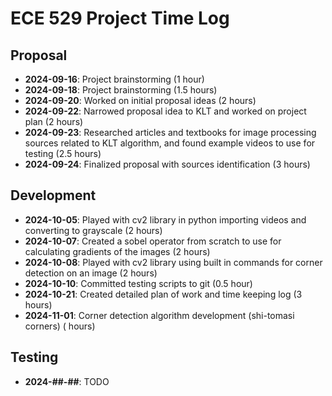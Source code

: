 # ECE 529 Project Time Log

## Proposal
- **2024-09-16**: Project brainstorming (1 hour)
- **2024-09-18**: Project brainstorming (1.5 hours)
- **2024-09-20**: Worked on initial proposal ideas (2 hours)
- **2024-09-22**: Narrowed proposal idea to KLT and worked on project plan (2 hours)
- **2024-09-23**: Researched articles and textbooks for image processing sources related to
                  KLT algorithm, and found example videos to use for testing (2.5 hours)
- **2024-09-24**: Finalized proposal with sources identification (3 hours)


## Development
- **2024-10-05**: Played with cv2 library in python importing videos and converting to grayscale (2 hours)
- **2024-10-07**: Created a sobel operator from scratch to use for calculating gradients of the images (2 hours)
- **2024-10-08**: Played with cv2 library using built in commands for corner detection on an image (2 hours)
- **2024-10-10**: Committed testing scripts to git (0.5 hour)
- **2024-10-21**: Created detailed plan of work and time keeping log (3 hours)
- **2024-11-01**: Corner detection algorithm development (shi-tomasi corners) ( hours)


## Testing
- **2024-##-##**: TODO
